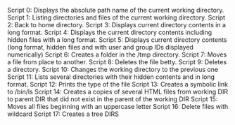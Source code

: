 Script 0:  Displays the absolute path name of the current working directory.
Script 1:  Listing directories and files of the current working directory.
Script 2:  Back to home directory.
Script 3:  Displays current directory contents in a long format.
Script 4:  Displays the current directory contents including hidden files with a long format.
Script 5:  Displays current directory contents (long format, hidden files and with user and group IDs displayed numerically)
Script 6:  Creates a folder in the /tmp directory.
Script 7:  Moves a file from place to another.
Script 8:  Deletes the file betty.
Script 9:  Deletes a directory.
Script 10: Changes the working directory to the previous one
Script 11: Lists several directories with their hidden contents and in long format.
Script 12: Prints the type of the file
Script 13: Creates a symbolic link to /bin/ls
Script 14: Creates a copies of several HTML files from working DIR to parent DIR that did not exist in the parent of the working DIR
Script 15: Moves all files beginning with an uppercase letter
Script 16: Delete files with wildcard
Script 17: Creates a tree DIRS
